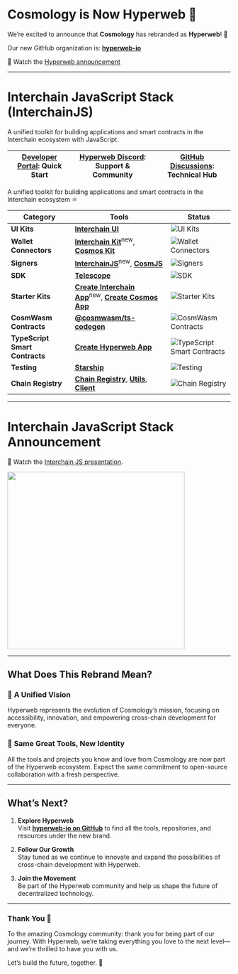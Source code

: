 # Cosmology is Now Hyperweb 🚀

We’re excited to announce that **Cosmology** has rebranded as **Hyperweb**! 🎉  

Our new GitHub organization is: [**hyperweb-io**](https://github.com/hyperweb-io)

🎥 Watch the [Hyperweb announcement](https://www.youtube.com/watch?v=a_G2_KXRf1Y&list=PL_XyHnlG9MMvekTCbbJArAOwVlkCY54V5&index=2)

---

# Interchain JavaScript Stack (InterchainJS)

A unified toolkit for building applications and smart contracts in the Interchain ecosystem with JavaScript. 

| [Developer Portal](https://cosmology.zone): Quick Start | [Hyperweb Discord](https://discord.com/invite/xh3ZwHj2qQ): Support & Community | [GitHub Discussions](https://github.com/orgs/hyperweb-io/discussions): Technical Hub |
|:---:|:---:|:---:|

A unified toolkit for building applications and smart contracts in the Interchain ecosystem ⚛️

| Category             | Tools                                                                                                                  | Status                                                                                                 |
|----------------------|------------------------------------------------------------------------------------------------------------------------|--------------------------------------------------------------------------------------------------------|
| **UI Kits**          | [**Interchain UI**](https://github.com/cosmology-tech/interchain-ui)                                                   | ![UI Kits](https://img.shields.io/endpoint?url=https%3A%2F%2Fraw.githubusercontent.com%2Fhyperweb-io%2Flib-count%2Fmain%2Foutput%2Fbadges%2Fproducts%2Finterchain-ui%2Ftotal.json) |
| **Wallet Connectors**| [**Interchain Kit**](https://github.com/hyperweb-io/interchain-kit)<sup>new</sup>, [**Cosmos Kit**](https://github.com/cosmology-tech/cosmos-kit) | ![Wallet Connectors](https://img.shields.io/endpoint?url=https%3A%2F%2Fraw.githubusercontent.com%2Fhyperweb-io%2Flib-count%2Fmain%2Foutput%2Fbadges%2Fproducts%2Fcosmos-kit%2Ftotal.json) |
| **Signers**          | [**InterchainJS**](https://github.com/hyperweb-io/interchainjs)<sup>new</sup>, [**CosmJS**](https://github.com/cosmos/cosmjs) | ![Signers](https://img.shields.io/endpoint?url=https%3A%2F%2Fraw.githubusercontent.com%2Fhyperweb-io%2Flib-count%2Fmain%2Foutput%2Fbadges%2Fproducts%2Fcosmos-kit%2Ftotal.json) |
| **SDK**              | [**Telescope**](https://github.com/cosmology-tech/telescope)                                                          | ![SDK](https://img.shields.io/endpoint?url=https%3A%2F%2Fraw.githubusercontent.com%2Fhyperweb-io%2Flib-count%2Fmain%2Foutput%2Fbadges%2Fproducts%2Ftelescope%2Ftotal.json) |
| **Starter Kits**     | [**Create Interchain App**](https://github.com/hyperweb-io/create-interchain-app)<sup>new</sup>, [**Create Cosmos App**](https://github.com/cosmology-tech/create-cosmos-app) | ![Starter Kits](https://img.shields.io/endpoint?url=https%3A%2F%2Fraw.githubusercontent.com%2Fhyperweb-io%2Flib-count%2Fmain%2Foutput%2Fbadges%2Fproducts%2Fcreate-cosmos-app%2Ftotal.json) |
| **CosmWasm Contracts** | [**@cosmwasm/ts-codegen**](https://github.com/CosmWasm/ts-codegen)                                                   | ![CosmWasm Contracts](https://img.shields.io/endpoint?url=https%3A%2F%2Fraw.githubusercontent.com%2Fhyperweb-io%2Flib-count%2Fmain%2Foutput%2Fbadges%2Fproducts%2Fcosmwasm%2Ftotal.json) |
| **TypeScript Smart Contracts** | [**Create Hyperweb App**](https://github.com/hyperweb-io/create-hyperweb-app)                              | ![TypeScript Smart Contracts](https://img.shields.io/endpoint?url=https%3A%2F%2Fraw.githubusercontent.com%2Fhyperweb-io%2Flib-count%2Fmain%2Foutput%2Fbadges%2Fproducts%2Fhyperwebjs%2Ftotal.json) |
| **Testing**          | [**Starship**](https://github.com/cosmology-tech/starship)                                                             | ![Testing](https://img.shields.io/endpoint?url=https%3A%2F%2Fraw.githubusercontent.com%2Fhyperweb-io%2Flib-count%2Fmain%2Foutput%2Fbadges%2Fproducts%2Fstarship%2Ftotal.json) |
| **Chain Registry**   | [**Chain Registry**](https://github.com/hyperweb-io/chain-registry), [**Utils**](https://www.npmjs.com/package/@chain-registry/utils), [**Client**](https://www.npmjs.com/package/@chain-registry/client) | ![Chain Registry](https://img.shields.io/endpoint?url=https%3A%2F%2Fraw.githubusercontent.com%2Fhyperweb-io%2Flib-count%2Fmain%2Foutput%2Fbadges%2Fproducts%2Fchain-registry%2Ftotal.json) |

---

# Interchain JavaScript Stack Announcement

🎥 Watch the [Interchain JS presentation](https://www.youtube.com/watch?v=locvOlLDoVY&list=PL_XyHnlG9MMvekTCbbJArAOwVlkCY54V5&index=1).

<a href="https://www.youtube.com/watch?v=locvOlLDoVY&list=PL_XyHnlG9MMvekTCbbJArAOwVlkCY54V5&index=1">
<img width="400px" src="https://github.com/user-attachments/assets/9d34000e-56ff-4e83-8e4d-612bc79712f4" />   
</a>

---

## What Does This Rebrand Mean?  

### 🌟 **A Unified Vision**  
Hyperweb represents the evolution of Cosmology’s mission, focusing on accessibility, innovation, and empowering cross-chain development for everyone.  

### 🤝 **Same Great Tools, New Identity**  
All the tools and projects you know and love from Cosmology are now part of the Hyperweb ecosystem. Expect the same commitment to open-source collaboration with a fresh perspective.

---

## What’s Next?  

1. **Explore Hyperweb**  
   Visit [**hyperweb-io on GitHub**](https://github.com/hyperweb-io) to find all the tools, repositories, and resources under the new brand.  

2. **Follow Our Growth**  
   Stay tuned as we continue to innovate and expand the possibilities of cross-chain development with Hyperweb.  

3. **Join the Movement**  
   Be part of the Hyperweb community and help us shape the future of decentralized technology.  

---

### Thank You 💖  

To the amazing Cosmology community: thank you for being part of our journey. With Hyperweb, we’re taking everything you love to the next level—and we’re thrilled to have you with us.  

Let’s build the future, together. 🚀  



